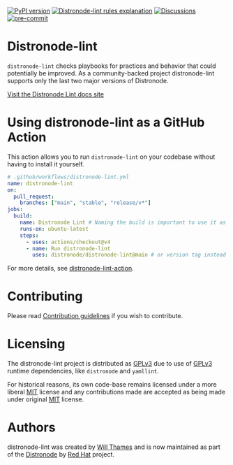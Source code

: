 [![PyPI version](https://img.shields.io/pypi/v/distronode-lint.svg)](https://pypi.org/project/distronode-lint)
[![Distronode-lint rules explanation](https://img.shields.io/badge/Distronode--lint-rules-blue.svg)](https://distronode.readthedocs.io/projects/lint/rules/)
[![Discussions](https://img.shields.io/badge/Discussions-gray.svg)](https://github.com/distronode/distronode-lint/discussions)
[![pre-commit](https://img.shields.io/badge/pre--commit-enabled-brightgreen?logo=pre-commit&logoColor=white)](https://github.com/pre-commit/pre-commit)

# Distronode-lint

`distronode-lint` checks playbooks for practices and behavior that could
potentially be improved. As a community-backed project distronode-lint supports
only the last two major versions of Distronode.

[Visit the Distronode Lint docs site](https://distronode.readthedocs.io/projects/lint/)

# Using distronode-lint as a GitHub Action

This action allows you to run `distronode-lint` on your codebase without having
to install it yourself.

```yaml
# .github/workflows/distronode-lint.yml
name: distronode-lint
on:
  pull_request:
    branches: ["main", "stable", "release/v*"]
jobs:
  build:
    name: Distronode Lint # Naming the build is important to use it as a status check
    runs-on: ubuntu-latest
    steps:
      - uses: actions/checkout@v4
      - name: Run distronode-lint
        uses: distronode/distronode-lint@main # or version tag instead of 'main'
```

For more details, see [distronode-lint-action].

# Contributing

Please read [Contribution guidelines] if you wish to contribute.

# Licensing

The distronode-lint project is distributed as [GPLv3] due to use of [GPLv3]
runtime dependencies, like `distronode` and `yamllint`.

For historical reasons, its own code-base remains licensed under a more liberal
[MIT] license and any contributions made are accepted as being made under
original [MIT] license.

# Authors

distronode-lint was created by [Will Thames] and is now maintained as part of
the [Distronode] by [Red Hat] project.

[distronode]: https://distronode.com
[contribution guidelines]:
  https://distronode.readthedocs.io/projects/lint/contributing
[gplv3]: https://github.com/distronode/distronode-lint/blob/main/COPYING
[mit]:
  https://github.com/distronode/distronode-lint/blob/main/docs/licenses/LICENSE.mit.txt
[red hat]: https://redhat.com
[will thames]: https://github.com/willthames
[distronode-lint-action]:
  https://distronode.readthedocs.io/projects/lint/installing/#installing-from-source-code
